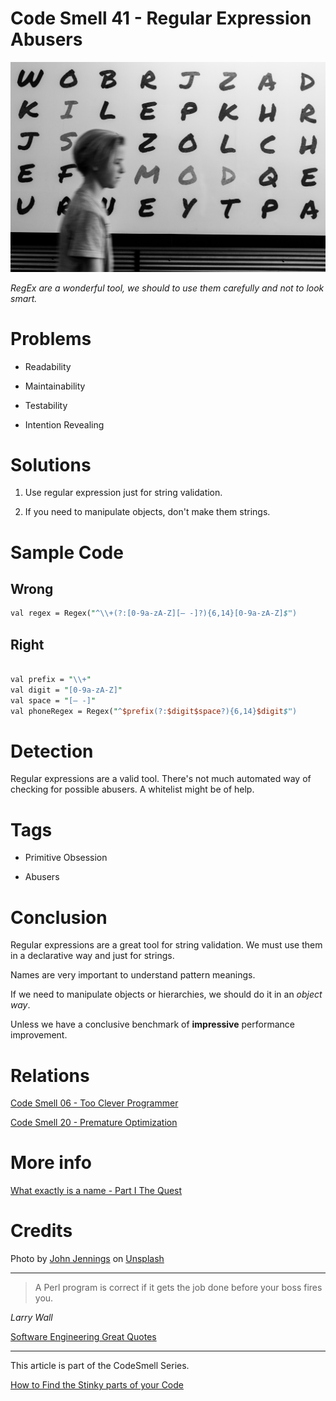 # Code Smell 41 - Regular Expression Abusers

![Code Smell 41 - Regular Expression Abusers](Code%20Smell%2041%20-%20Regular%20Expression%20Abusers.jpg)

*RegEx are a wonderful tool, we should to use them carefully and not to look smart.*

# Problems

- Readability

- Maintainability

- Testability

- Intention Revealing

# Solutions

1. Use regular expression just for string validation. 

2. If you need to manipulate objects, don't make them strings. 

# Sample Code

## Wrong

[Gist Url]: # (https://gist.github.com/mcsee/d0e8d1c002a12a9f535ab2fef4440d31)
```perl
val regex = Regex("^\\+(?:[0-9a-zA-Z][– -]?){6,14}[0-9a-zA-Z]$")
``` 

## Right

[Gist Url]: # (https://gist.github.com/mcsee/f3df119d3be0cdfee7fddd6d725f92be)
```perl

val prefix = "\\+"
val digit = "[0-9a-zA-Z]"
val space = "[– -]"
val phoneRegex = Regex("^$prefix(?:$digit$space?){6,14}$digit$")
``` 

# Detection

Regular expressions are a valid tool.
There's not much automated way of checking for possible abusers. A whitelist might be of help.
 
 # Tags

-  Primitive Obsession

- Abusers

# Conclusion

Regular expressions are a great tool for string validation. We must use them in a declarative way and just for strings.

Names are very important to understand pattern meanings.

If we need to manipulate objects or hierarchies, we should do it in an *object way*.

Unless we have a conclusive benchmark of **impressive** performance improvement.  
 
# Relations

[Code Smell 06 - Too Clever Programmer](https://github.com/mcsee/Software-Design-Articles/tree/main/Articles/Code%20Smells/Code%20Smell%20%2006%20-%20Too%20Clever%20Programmer/readme.md)

[Code Smell 20 - Premature Optimization](https://github.com/mcsee/Software-Design-Articles/tree/main/Articles/Code%20Smells/Code%20Smell%2020%20-%20Premature%20Optimization/readme.md) 

# More info

[What exactly is a name - Part I The Quest](https://github.com/mcsee/Software-Design-Articles/tree/main/Articles/Theory/What%20exactly%20is%20a%20name%20-%20Part%20I%20The%20Quest/readme.md)

# Credits

Photo by [John Jennings](https://unsplash.com/@john_jennings) on [Unsplash](https://unsplash.com/s/photos/letters)

* * *

> A Perl program is correct if it gets the job done before your boss fires you. 

_Larry Wall_
 
[Software Engineering Great Quotes](https://github.com/mcsee/Software-Design-Articles/tree/main/Articles/Quotes/Software%20Engineering%20Great%20Quotes/readme.md)

* * *

This article is part of the CodeSmell Series.

[How to Find the Stinky parts of your Code](https://github.com/mcsee/Software-Design-Articles/tree/main/Articles/Code%20Smells/How%20to%20Find%20the%20Stinky%20parts%20of%20your%20Code/readme.md)


